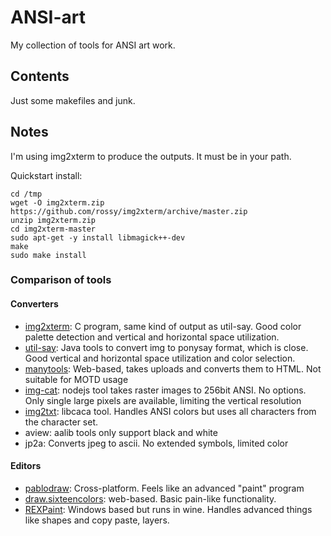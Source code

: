 # ANSI-art

My collection of tools for ANSI art work.

## Contents

Just some makefiles and junk.

## Notes

I'm using img2xterm to produce the outputs. It must be in your path.

Quickstart install:
```
cd /tmp
wget -O img2xterm.zip https://github.com/rossy/img2xterm/archive/master.zip
unzip img2xterm.zip
cd img2xterm-master
sudo apt-get -y install libmagick++-dev
make
sudo make install
```

### Comparison of tools

#### Converters

* [img2xterm](https://github.com/rossy/img2xterm):
C program, same kind of output as util-say. Good color palette detection and
vertical and horizontal space utilization.
* [util-say](https://github.com/maandree/util-say/): 
Java tools to convert img to ponysay format, which is close. Good vertical
and horizontal space utilization and color selection.
* [manytools](https://github.com/maandree/util-say/):
Web-based, takes uploads and converts them to HTML. Not suitable
for MOTD usage
* [img-cat](https://github.com/saikobee/img-cat/):
nodejs tool takes raster images to 256bit ANSI.
No options. Only single large pixels are available, limiting the vertical resolution
* [img2txt](http://manpages.ubuntu.com/manpages/hardy/man1/img2txt.1.html):
libcaca tool. Handles ANSI colors but uses all characters from the character set.
* aview: aalib tools only support black and white
* jp2a: Converts jpeg to ascii. No extended symbols, limited color 

#### Editors

* [pablodraw](http://picoe.ca/products/pablodraw/):
Cross-platform. Feels like an advanced "paint" program
* [draw.sixteencolors](http://draw.sixteencolors.net/try/):
web-based. Basic pain-like functionality.
* [REXPaint](http://rexpaint.blogspot.com/p/download.html):
Windows based but runs in wine. Handles advanced things like shapes and copy paste, layers.
